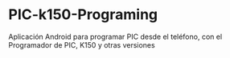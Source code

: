 # PIC-k150-Programing
Aplicación Android para programar PIC desde el teléfono, con el Programador de PIC, K150 y otras versiones
